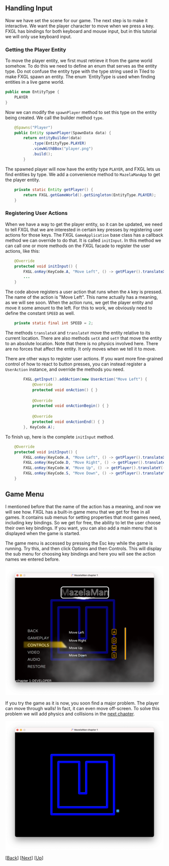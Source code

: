 ## Handling Input

Now we have set the scene for our game. The next step is to make it interactive. We want the
player character to move when we press a key. FXGL has bindings for both keyboard and mouse 
input, but in this tutorial we will only use keyboard input.


### Getting the Player Entity

To move the player entity, we first must retrieve it from the game world somehow. To do this
we need to define an enum that serves as the entity type. Do not confuse the entity type with 
the type string used in Tiled to make FXGL spawn an entity. The enum `EntityType is used when
finding entities in a live game world.

```java
public enum EntityType {
    PLAYER
}
```

Now we can modify the `spawnPlayer` method to set this type on the entity being created. We call
the builder method `type`.

```java
    @Spawns("Player")
    public Entity spawnPlayer(SpawnData data) {
        return entityBuilder(data)
            .type(EntityType.PLAYER)
            .viewWithBBox("player.png")
            .build();
        }
```

The spawned player will now have the entity type `PLAYER`, and FXGL lets us find entities by
type. We add a convenience method to `MazelaManApp` to get the player entity.

```java
    private static Entity getPlayer() {
        return FXGL.getGameWorld().getSingleton(EntityType.PLAYER);
    }
```


### Registering User Actions

When we have a way to get the player entity, so it can be updated, we need to tell FXGL that
we are interested in certain key presses by registering user actions for those keys. The FXGL
`GameApplication` base class has a callback method we can override to do that. It is called
`initInput`. In this method we can call one or more methods on the FXGL facade to register the
user actions, like this:

```java
    @Override
    protected void initInput() {
        FXGL.onKey(KeyCode.A, "Move Left", () -> getPlayer().translateX(-SPEED));
        ...
    }
```

The code above registers a user action that runs when the `A` key is pressed. The name of the
action is "Move Left". This name actually has a meaning, as we will see soon. When the action 
runs, we get the player entity and move it some amount to the left. For this to work, we 
obviously need to define the constant `SPEED` as well.

```java
    private static final int SPEED = 2;
```

The methods `translateX` and `translateY` move the entity relative to its current location. There
are also methods `setX` and `setY` that move the entity to an absolute location. Note that there
is no physics involved here. There are no forces that affect the entity. It only moves when
we tell it to move.

There are other ways to register user actions. If you want more fine-grained control of how
to react to button presses, you can instead register a `UserAction` instance, and override the
methods you need.

```java
        FXGL.getInput().addAction(new UserAction("Move Left") {
            @Override
            protected void onAction() { }

            @Override
            protected void onActionBegin() { }

            @Override
            protected void onActionEnd() { }
        }, KeyCode.A);
```

To finish up, here is the complete `initInput` method.

```java
    @Override
    protected void initInput() {
        FXGL.onKey(KeyCode.A, "Move Left", () -> getPlayer().translateX(-SPEED));
        FXGL.onKey(KeyCode.D, "Move Right", () -> getPlayer().translateX(SPEED));
        FXGL.onKey(KeyCode.W, "Move Up", () -> getPlayer().translateY(-SPEED));
        FXGL.onKey(KeyCode.S, "Move Down", () -> getPlayer().translateY(SPEED));
    }
```


## Game Menu

I mentioned before that the name of the action has a meaning, and now we will see how. FXGL
has a built-in game menu that we get for free in all games. It contains sub menus for setting
properties that most games need, including key bindings. So we get for free, the ability to
let the user choose their own key bindings. If you want, you can also add a main menu that
is displayed when the game is started.

The game menu is accessed by pressing the Esc key while the game is running. Try this, and
then click Options and then Controls. This will display the sub menu for choosing key bindings
and here you will see the action names we entered before.

![Key Bindings](docs/key-bindings.png)

If you try the game as it is now, you soon find a major problem. The player can move through
walls! In fact, it can even move off-screen. To solve this problem we will add physics and
collisions in the [next chapter](../02-chapter-2/README.md).

![Outside the Wall](docs/outside-wall.png)

[[Back](../00-introduction/README.md)]
[[Next](../02-chapter-2/README.md)]
[[Up](../README.md)]
